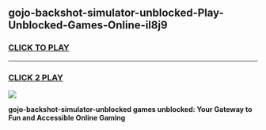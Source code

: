 
## gojo-backshot-simulator-unblocked-Play-Unblocked-Games-Online-il8j9
<h3>
<a href="https://premium76.site?title=gojo-backshot-simulator-unblocked&ref=25A">CLICK TO PLAY</a></h3>
<hr>

<h3>
<a href="https://premium76.site?title=gojo-backshot-simulator-unblocked&ref=25A">CLICK 2 PLAY</a>
  
</h3>

<a href="https://premium76.site?title=gojo-backshot-simulator-unblocked&ref=25A"><img src="https://clearcache.store/games.png"></a>


**gojo-backshot-simulator-unblocked games unblocked: Your Gateway to Fun and Accessible Online Gaming**
